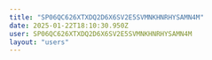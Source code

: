 ```yaml
---
title: "SP06QC626XTXDQ2D6X6SV2E5SVMNKHNRHYSAMN4M"
date: 2025-01-22T18:10:30.950Z
user: SP06QC626XTXDQ2D6X6SV2E5SVMNKHNRHYSAMN4M
layout: "users"
---
```

    